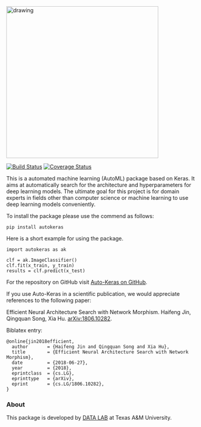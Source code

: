 <img src="https://github.com/jhfjhfj1/autokeras/blob/master/logo.png?raw=true" alt="drawing" width="400px"/>

[![Build Status](https://travis-ci.org/jhfjhfj1/autokeras.svg?branch=master)](https://travis-ci.org/jhfjhfj1/autokeras)
[![Coverage Status](https://coveralls.io/repos/github/jhfjhfj1/autokeras/badge.svg?branch=master)](https://coveralls.io/github/jhfjhfj1/autokeras?branch=master)

This is a automated machine learning (AutoML) package based on Keras.
It aims at automatically search for the architecture and hyperparameters for deep learning models.
The ultimate goal for this project is for domain experts in fields other than computer science or machine learning
to use deep learning models conveniently.

To install the package please use the commend as follows:

    pip install autokeras

Here is a short example for using the package.


    import autokeras as ak

    clf = ak.ImageClassifier()
    clf.fit(x_train, y_train)
    results = clf.predict(x_test)

For the repository on GitHub visit [Auto-Keras on GitHub](https://github.com/jhfjhfj1/autokeras).

If you use Auto-Keras in a scientific publication, we would appreciate references to the following paper:

Efficient Neural Architecture Search with Network Morphism.
Haifeng Jin, Qingquan Song, Xia Hu.
[arXiv:1806.10282](https://arxiv.org/abs/1806.10282).

Biblatex entry:

    @online{jin2018efficient,
      author       = {Haifeng Jin and Qingquan Song and Xia Hu},
      title        = {Efficient Neural Architecture Search with Network Morphism},
      date         = {2018-06-27},
      year         = {2018},
      eprintclass  = {cs.LG},
      eprinttype   = {arXiv},
      eprint       = {cs.LG/1806.10282},
    }

### About

This package is developed by [DATA LAB](http://faculty.cs.tamu.edu/xiahu/) at Texas A&M University.

